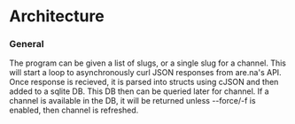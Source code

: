 # Architecture

### General
The program can be given a list of slugs, or a single slug for a channel. This will start a loop to asynchronously curl JSON responses from are.na's API. Once response is recieved, it is parsed into structs using cJSON and then added to a sqlite DB. This DB then can be queried later for channel. If a channel is available in the DB, it will be returned unless --force/-f is enabled, then channel is refreshed.
